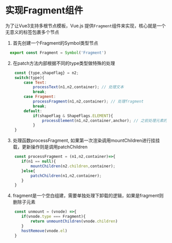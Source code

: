 # 实现Fragment组件

为了让Vue3支持多根节点模板，Vue.js 提供`Fragment`组件来实现，核心就是一个无意义的标签包裹多个节点

1. 首先创建一个Fragment的Symbol类型节点
   
```js
  export const Fragment = Symbol('Fragment')
```

2. 在patch方法内部根据不同的type类型做特殊的处理

```js
    const {type,shapeFlag} = n2;
    switch(type){
        case Text:
            processText(n1,n2,container); // 处理文本
            break;
        case Fragment:
            processFragment(n1,n2,container); // 处理fragment
            break;
        default:
            if(shapeFlag & ShapeFlags.ELEMENT){ 
                processElement(n1,n2,container,anchor); // 之前处理元素的逻辑
            }
    }
```

3. 处理函数processFragment, 如果第一次渲染调用mountChildren进行挂挂载，更新操作则是调用patchChildren

```js
    const processFragment = (n1,n2,container)=>{
       if(n1 == null){ 
           mountChildren(n2.children,container);
       }else{
           patchChildren(n1,n2,container);
       }
    }
```

4. fragment是一个空白组建，需要单独处理下卸载的逻辑，如果是fragment则删除子元素

```js
    const unmount = (vnode) =>{
       if(vnode.type === Fragment){
           return unmountChildren(vnode.children)
       }
       hostRemove(vnode.el)
    }
```